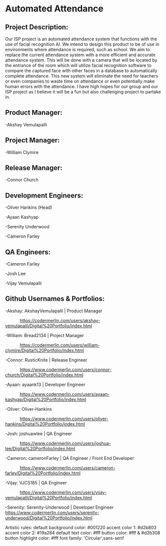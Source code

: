 # Automated Attendance


## Project Description: 
   Our ISP project is an automated attendance system that functions with the use of facial recognition AI. We intend to design this product to be of use in environments where attendance is required, such as school. We aim to replace the current attendance system with a more efficient and accurate attendance system. This will be done with a camera that will be located by the entrance of the room which will utilize facial recognition software to compare the captured face with other faces in a database to automatically complete attendance. This new system will eliminate the need for teachers or even companies to waste time on attendance or even potentially make human errors with the attendance. I have high hopes for our group and our ISP project as I believe it will be a fun but also challenging project to partake in. 

## Product Manager: 
  -Akshay Vemulapalli
  
## Project Manager:
  -William Clymire
  
## Release Manager:
  -Connor Church
  
## Development Engineers:
  -Oliver Hankins (Head)
  
  -Ayaan Kashyap
  
  -Serenity Underwood
  
  -Cameron Farley

## QA Engineers:
  -Cameron Farley
  
  -Josh Lee 
  
  -Vijay Vemulapalli
  
## Github Usernames & Portfolios:
  -Akshay: AkshayVemulapalli | Product Manager

  &nbsp;&nbsp;&nbsp;&nbsp;&nbsp;&nbsp;&nbsp;&nbsp;&nbsp;&nbsp;&nbsp;&nbsp;https://codermerlin.com/users/akshay-vemulapalli/Digital%20Portfolio/index.html
  
  -William: Bread2134 | Project Manager
  
  &nbsp;&nbsp;&nbsp;&nbsp;&nbsp;&nbsp;&nbsp;&nbsp;&nbsp;&nbsp;&nbsp;&nbsp;https://codermerlin.com/users/william-clymire/Digital%20Portfolio/index.html
  
  -Connor: RusticKnite | Release Engineer
  
  &nbsp;&nbsp;&nbsp;&nbsp;&nbsp;&nbsp;&nbsp;&nbsp;&nbsp;&nbsp;&nbsp;&nbsp;https://www.codermerlin.com/users/connor-church/Digital%20Portfolio/index.html
  
  -Ayaan: ayaank13 | Developer Engineer

&nbsp;&nbsp;&nbsp;&nbsp;&nbsp;&nbsp;&nbsp;&nbsp;&nbsp;&nbsp;&nbsp;&nbsp;https://www.codermerlin.com/users/ayaan-kashyap/Digital%20Portfolio/index.html
  
  -Oliver: Oliver-Hankins
  
  &nbsp;&nbsp;&nbsp;&nbsp;&nbsp;&nbsp;&nbsp;&nbsp;&nbsp;&nbsp;&nbsp;&nbsp;https://www.codermerlin.com/users/oliver-hankins/Digital%20Portfolio/index.html
  
  -Josh: joshuawlee | QA Engineer
  
  &nbsp;&nbsp;&nbsp;&nbsp;&nbsp;&nbsp;&nbsp;&nbsp;&nbsp;&nbsp;&nbsp;&nbsp;https://www.codermerlin.com/users/joshua-lee/Digital%20Portfolio/index.html
  
  -Cameron: cameronFarley | QA Engineer / Front End Developer
  
  &nbsp;&nbsp;&nbsp;&nbsp;&nbsp;&nbsp;&nbsp;&nbsp;&nbsp;&nbsp;&nbsp;&nbsp;https://www.codermerlin.com/users/cameron-farley/Digital%20Portfolio/index.html
  
  -Vijay: VJCS185 | QA Engineer
  
  &nbsp;&nbsp;&nbsp;&nbsp;&nbsp;&nbsp;&nbsp;&nbsp;&nbsp;&nbsp;&nbsp;&nbsp;https://www.codermerlin.com/users/vijay-vemulapalli/Digital%20Portfolio/index.html
  
  -Serenity: Serenity-Underwood | Developer Engineer
    https://www.codermerlin.com/users/serenity-underwood/Digital%20Portfolio/index.html

Artistic rules:
    default background color: #001220
    accent color 1: #d2b803
    accent color 2: #19a284
    default text color: #fff
    button color: #fff & #d2b308
    button highlight color: #fff
    font family: 'Circular',sans-serif

